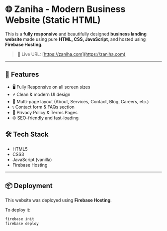 # 🌐 Zaniha - Modern Business Website (Static HTML)

This is a **fully responsive** and beautifully designed **business landing website** made using pure **HTML, CSS, JavaScript**, and hosted using **Firebase Hosting**.

> 🔗 Live URL: [https://zaniha.com](https://zaniha.com)

---

## 🚀 Features

- 🖥️ Fully Responsive on all screen sizes
- ⚡ Clean & modern UI design
- 📄 Multi-page layout (About, Services, Contact, Blog, Careers, etc.)
- 📞 Contact form & FAQs section
- 🔐 Privacy Policy & Terms Pages
- 🌐 SEO-friendly and fast-loading


## 🛠️ Tech Stack

- HTML5
- CSS3
- JavaScript (vanilla)
- Firebase Hosting

---

## 📦 Deployment

This website was deployed using **Firebase Hosting**.

To deploy it:

```bash
firebase init
firebase deploy
